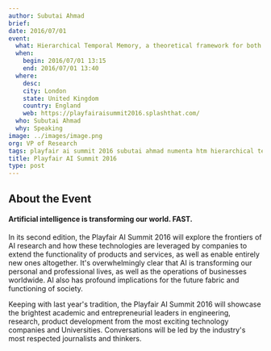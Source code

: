 ```yaml
---
author: Subutai Ahmad
brief:
date: 2016/07/01
event:
  what: Hierarchical Temporal Memory, a theoretical framework for both biological and machine intelligence
  when:
    begin: 2016/07/01 13:15
    end: 2016/07/01 13:40
  where:
    desc:
    city: London
    state: United Kingdom
    country: England
    web: https://playfairaisummit2016.splashthat.com/
  who: Subutai Ahmad
  why: Speaking
image: ../images/image.png
org: VP of Research
tags: playfair ai summit 2016 subutai ahmad numenta htm hierarchical temporal memory theoretical biological machine intelligence
title: Playfair AI Summit 2016
type: post
---
```


## About the Event

#### Artificial intelligence is transforming our world. FAST.

In its second edition, the Playfair AI Summit 2016 will explore the frontiers of
AI research and how these technologies are leveraged by companies to extend the
functionality of products and services, as well as enable entirely new ones
altogether. It's overwhelmingly clear that AI is transforming our personal and
professional lives, as well as the operations of businesses worldwide. AI also
has profound implications for the future fabric and functioning of society.

Keeping with last year's tradition, the Playfair AI Summit 2016 will showcase
the brightest academic and entrepreneurial leaders in engineering, research,
product development from the most exciting technology companies and
Universities. Conversations will be led by the industry's most respected
journalists and thinkers.
